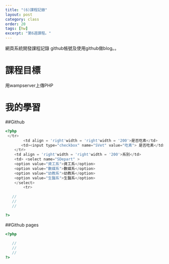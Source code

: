```yaml
---
title: "(6)課程記錄"
layout: post
category: class
order: 20
tags: [hw]
excerpt: "第6週課程。"
---
```

網頁系統開發課程記錄
github帳號及使用github做blog。。

# 課程目標
用wampserver上傳PHP

# 我的學習

##Github




```php
<?php
 </tr>
        <td align = 'right'width = 'right'width = '200'>是否吃素</td>
       <td><input type="checkbox" name="SVet" value="吃素"> 是否吃素</td>
    </tr>
    <td align = 'right'width = 'right'width = '200'>系別</td>
    <td> <select name="SDepart" >
    <option value="資工系">資工系</option>
    <option value="數媒系">數媒系</option>
    <option value="幼教系">幼教系</option>
    <option value="生醫系">生醫系</option>
    </select>
        <tr>
   
   //
   //
   //

?>
```
##Github pages


```php
<?php
 
   //
   //
   //
?>
```


[1]: https://github.com/        "GitHub"
[2]: https://pages.github.com/  "GitHub Pages"
[3]: https://jekyllrb.com/      "Jekyll"
[4]: http://markdown.tw         "Markdown文件"
[5]: http://dillinger.io/       "Dillinger"









